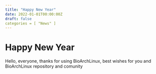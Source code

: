 ```yaml
---
title: "Happy New Year"
date: 2022-01-01T00:00:00Z
draft: false
categories = [ "News" ]
---
```


# Happy New Year

Hello, everyone, thanks for using BioArchLinux, best wishes for you and BioArchLinux repository and comunity
